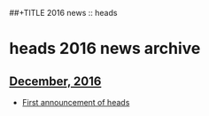 ##+TITLE 2016 news :: heads

heads 2016 news archive
==========================

## [December, 2016](12/index.html)

* [First announcement of heads](12/heads-announcement.html)
